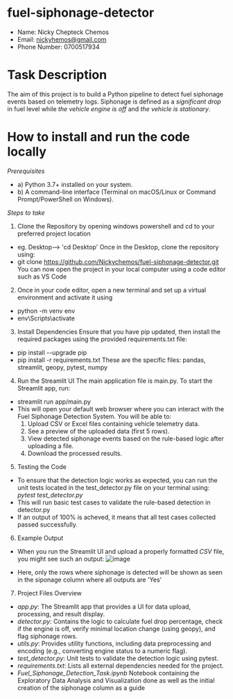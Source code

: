 # fuel-siphonage-detector

- Name: Nicky Chepteck Chemos
- Email: nickyhemos@gmail.com
- Phone Number: 0700517934

# Task Description
The aim of this project is to build a Python pipeline to detect fuel siphonage events based on telemetry logs. Siphonage is defined as a *significant drop* in fuel level while *the vehicle engine is off* and *the vehicle is stationary*.

# How to install and run the code locally

*Prerequisites*
- a) Python 3.7+ installed on your system.
- b) A command-line interface (Terminal on macOS/Linux or Command Prompt/PowerShell on Windows).

*Steps to take*
1. Clone the Repository by opening windows powershell and cd to your preferred project location
- eg. Desktop--> 'cd Desktop'
Once in the Desktop, clone the repository using:
- git clone https://github.com/Nickychemos/fuel-siphonage-detector.git
You can now open the project in your local computer using a code editor such as VS Code

2. Once in your code editor, open a new terminal and set up a virtual environment and activate it using
- python -m venv env
- env\Scripts\activate

3. Install Dependencies
Ensure that you have pip updated, then install the required packages using the provided requirements.txt file:
- pip install --upgrade pip
- pip install -r requirements.txt
These are the specific files: pandas, streamlit, geopy, pytest, numpy

4. Run the Streamlit UI
The main application file is main.py. To start the Streamlit app, run:
- streamlit run app/main.py
- This will open your default web browser where you can interact with the Fuel Siphonage Detection System. You will be able to:
  1. Upload CSV or Excel files containing vehicle telemetry data.
  2.  See a preview of the uploaded data (first 5 rows).
  3. View detected siphonage events based on the rule-based logic after uploading a file.
  4. Download the processed results.

5. Testing the Code
- To ensure that the detection logic works as expected, you can run the unit tests located in the test_detector.py file on your terminal using: *pytest test_detector.py*
- This will run basic test cases to validate the rule-based detection in detector.py
- If an output of 100% is acheved, it means that all test cases collected passed successfully.

6. Example Output
- When you run the Streamlit UI and upload a properly formatted *CSV* file, you might see such an output:
![image](https://github.com/user-attachments/assets/6959ab4a-d69c-4e1b-830f-d62895e06471)

- Here, only the rows where siphonage is detected will be shown as seen in the siponage column where all outputs are 'Yes'

7. Project Files Overview
- *app.py*:
The Streamlit app that provides a UI for data upload, processing, and result display.
- *detector.py*:
Contains the logic to calculate fuel drop percentage, check if the engine is off, verify minimal location change (using geopy), and flag siphonage rows.
- *utils.py*:
Provides utility functions, including data preprocessing and encoding (e.g., converting engine status to a numeric flag).
- *test_detector.py*:
Unit tests to validate the detection logic using pytest.
- *requirements.txt*:
Lists all external dependencies needed for the project.
- *Fuel_Siphonage_Detection_Task.ipynb*
Notebook containing the Exploratory Data Analysis and Visualization done as well as the initial creation of the siphonage column as a guide
